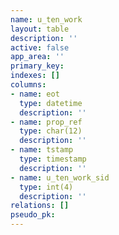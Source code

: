```yaml
---
name: u_ten_work
layout: table
description: ''
active: false
app_area: ''
primary_key: 
indexes: []
columns:
- name: eot
  type: datetime
  description: ''
- name: prop_ref
  type: char(12)
  description: ''
- name: tstamp
  type: timestamp
  description: ''
- name: u_ten_work_sid
  type: int(4)
  description: ''
relations: []
pseudo_pk: 
---
```


